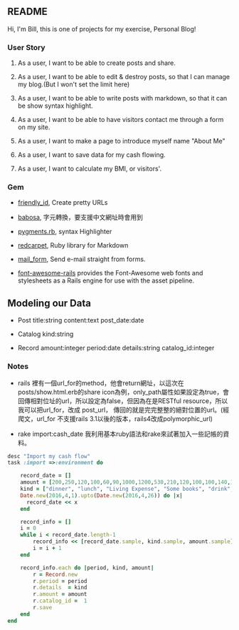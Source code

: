 ## README
Hi, I'm Bill, this is one of projects for my exercise, Personal Blog!


### User Story

1. As a user, I want to be able to create posts and share.

2. As a user, I want to be able to edit & destroy posts, so that I can  manage my blog.(But I won't set the limit here)

3. As a user, I want to be able to write posts with markdown, so that it can be show syntax highlight.

4. As a user, I want to be able to have visitors contact me through a form on my site.

5. As a user, I want to make a page to introduce myself name "About Me"
6. As a user, I want to save data for my cash flowing.

7. As a user, I want to calculate my BMI, or visitors'.


### Gem

- [friendly_id](https://github.com/norman/friendly_id), Create pretty URLs

- [babosa](https://github.com/norman/), 字元轉換，要支援中文網址時會用到

- [pygments.rb](https://github.com/tmm1/pygments.rb), syntax Highlighter

- [redcarpet](https://github.com/vmg/redcarpet), Ruby library for Markdown 

- [mail_form](https://github.com/plataformatec/mail_form), Send e-mail straight from forms.

- [font-awesome-rails](https://github.com/bokmann/font-awesome-rails)  provides the Font-Awesome web fonts and stylesheets as a Rails engine for use with the asset pipeline.


## Modeling our Data

 - Post  title:string content:text post_date:date

 - Catalog kind:string

 - Record amount:integer period:date details:string catalog_id:integer


### Notes

- rails 裡有一個url_for的method，他會return網址，以這次在posts/show.html.erb的share icon為例，only_path屬性如果設定為true，會回傳相對位址的url，所以設定為false，但因為在是RESTful resource，所以我可以把url_for，改成 post_url， 傳回的就是完完整整的絕對位置的url。(經爬文，url_for 不支援rails 3.1以後的版本，rails4改成polymorphic_url)

- rake import:cash_date 我利用基本ruby語法和rake來試著加入一些記帳的資料。


```ruby
desc "Import my cash flow"
task :import =>:environment do

	record_date = []
	amount = [200,250,120,100,60,90,1000,1200,530,210,120,100,100,140,170,200,160]
	kind = ["dinner", "lunch", "Living Expense", "Some books", "drink", "Basic Expense", "Movie and Food", "Oil", "dinner", "lunch", "Food", "breakfast", "dinner", "lunch"]
	Date.new(2016,4,1).upto(Date.new(2016,4,26)) do |x|
	  record_date << x
	end

	record_info = []
	i = 0
	while i < record_date.length-1
		record_info << [record_date.sample, kind.sample, amount.sample]
		i = i + 1
	end

	record_info.each do |period, kind, amount|
		r = Record.new
		r.period = period
		r.details  = kind
		r.amount = amount
		r.catalog_id =  1
		r.save
	end
end
```
